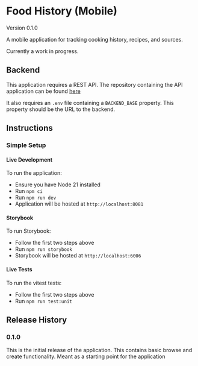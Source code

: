 # Food History (Mobile)

Version 0.1.0

A mobile application for tracking cooking history, recipes, and sources.

Currently a work in progress.

## Backend

This application requires a REST API. The repository containing the API application can be found [here](https://github.com/zglossip/food-history-api)

It also requires an `.env` file containing a `BACKEND_BASE` property. This property should be the URL to the backend.

## Instructions

### Simple Setup

#### Live Development

To run the application:

- Ensure you have Node 21 installed
- Run `npm ci`
- Run `npm run dev`
- Application will be hosted at `http://localhost:8081`

#### Storybook

To run Storybook:

- Follow the first two steps above
- Run `npm run storybook`
- Storybook will be hosted at `http://localhost:6006`

#### Live Tests

To run the vitest tests:

- Follow the first two steps above
- Run `npm run test:unit`

## Release History

### 0.1.0

This is the initial release of the application. This contains basic browse and create functionality. Meant as a starting point for the application

